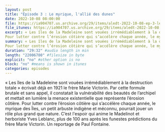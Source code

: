 ```yaml
---
layout: post
title: "Épisode 3 : Le myrique, l'allié des dunes"
date: 2022-10-08 08:00:00
file: https://ia904707.us.archive.org/29/items/aledt-2022-10-08-ep-3-le-myrique-lallie-des-dunes-podcast/ALEDT_2022-10-08_EP3-LeMyriqueLAllieDesDunes_Podcast.mp3
file_itunes: https://ia904707.us.archive.org/29/items/aledt-2022-10-08-ep-3-le-myrique-lallie-des-dunes-podcast/ALEDT_2022-10-08_EP3-LeMyriqueLAllieDesDunes_Podcast.mp3
excerpt: « Les îles de la Madeleine sont vouées irrémédiablement à la destruction totale » écrivait déjà en 1921 le frère Marie Victorin. Par cette formule brutale et sans appel, il constatait la vulnérabilité des beautés de l’archipel et mettait en lumière la menace existentielle que représente l’érosion côtière.
Pour lutter contre l’érosion côtière qui s’accélère chaque année, le myrique des Îles, un petit arbuste indigène et méconnu, pourrait jouer un rôle plus grand que nature. C’est l'espoir qui anime le Madelinot et herboriste Yves Leblanc, plus de 100 ans après les funestes prédictions du frère Marie Victorin. Un reportage de Paul Fontaine.
summary: « Les îles de la Madeleine sont vouées irrémédiablement à la destruction totale » écrivait déjà en 1921 le frère Marie Victorin. Par cette formule brutale et sans appel, il constatait la vulnérabilité des beautés de l’archipel et mettait en lumière la menace existentielle que représente l’érosion côtière.
Pour lutter contre l’érosion côtière qui s’accélère chaque année, le myrique des Îles, un petit arbuste indigène et méconnu, pourrait jouer un rôle plus grand que nature. C’est l'espoir qui anime le Madelinot et herboriste Yves Leblanc, plus de 100 ans après les funestes prédictions du frère Marie Victorin. Un reportage de Paul Fontaine.
duration: "29:32" #audio length in min
length: "22006780" #filesize in byte
explicit: "no" #other option is no
block: "no" #means is shown in itunes
categories: episodes
---
```


« Les îles de la Madeleine sont vouées irrémédiablement à la destruction totale » écrivait déjà en 1921 le frère Marie Victorin. Par cette formule brutale et sans appel, il constatait la vulnérabilité des beautés de l’archipel et mettait en lumière la menace existentielle que représente l’érosion côtière.
Pour lutter contre l’érosion côtière qui s’accélère chaque année, le myrique des Îles, un petit arbuste indigène et méconnu, pourrait jouer un rôle plus grand que nature. C’est l'espoir qui anime le Madelinot et herboriste Yves Leblanc, plus de 100 ans après les funestes prédictions du frère Marie Victorin. Un reportage de Paul Fontaine.

